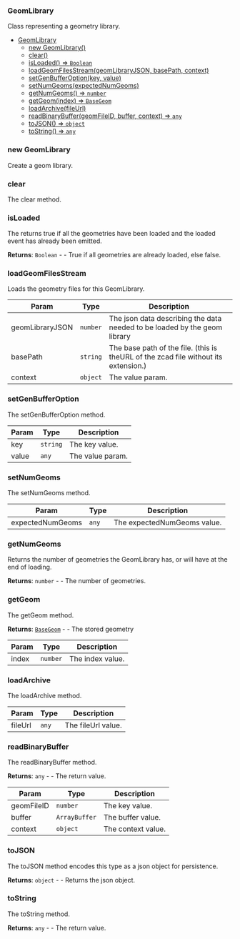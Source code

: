 <a name="GeomLibrary"></a>

### GeomLibrary
Class representing a geometry library.



* [GeomLibrary](#GeomLibrary)
    * [new GeomLibrary()](#new-GeomLibrary)
    * [clear()](#clear)
    * [isLoaded() ⇒ <code>Boolean</code>](#isLoaded)
    * [loadGeomFilesStream(geomLibraryJSON, basePath, context)](#loadGeomFilesStream)
    * [setGenBufferOption(key, value)](#setGenBufferOption)
    * [setNumGeoms(expectedNumGeoms)](#setNumGeoms)
    * [getNumGeoms() ⇒ <code>number</code>](#getNumGeoms)
    * [getGeom(index) ⇒ <code>BaseGeom</code>](#getGeom)
    * [loadArchive(fileUrl)](#loadArchive)
    * [readBinaryBuffer(geomFileID, buffer, context) ⇒ <code>any</code>](#readBinaryBuffer)
    * [toJSON() ⇒ <code>object</code>](#toJSON)
    * [toString() ⇒ <code>any</code>](#toString)

<a name="new_GeomLibrary_new"></a>

### new GeomLibrary
Create a geom library.

<a name="GeomLibrary+clear"></a>

### clear
The clear method.


<a name="GeomLibrary+isLoaded"></a>

### isLoaded
The returns true if all the geometries have been loaded and the loaded event has already been emitted.


**Returns**: <code>Boolean</code> - - True if all geometries are already loaded, else false.  
<a name="GeomLibrary+loadGeomFilesStream"></a>

### loadGeomFilesStream
Loads the geometry files for this GeomLibrary.



| Param | Type | Description |
| --- | --- | --- |
| geomLibraryJSON | <code>number</code> | The json data describing the data needed to be loaded by the geom library |
| basePath | <code>string</code> | The base path of the file. (this is theURL of the zcad file without its extension.) |
| context | <code>object</code> | The value param. |

<a name="GeomLibrary+setGenBufferOption"></a>

### setGenBufferOption
The setGenBufferOption method.



| Param | Type | Description |
| --- | --- | --- |
| key | <code>string</code> | The key value. |
| value | <code>any</code> | The value param. |

<a name="GeomLibrary+setNumGeoms"></a>

### setNumGeoms
The setNumGeoms method.



| Param | Type | Description |
| --- | --- | --- |
| expectedNumGeoms | <code>any</code> | The expectedNumGeoms value. |

<a name="GeomLibrary+getNumGeoms"></a>

### getNumGeoms
Returns the number of geometries the GeomLibrary has, or will have at the end of loading.


**Returns**: <code>number</code> - - The number of geometries.  
<a name="GeomLibrary+getGeom"></a>

### getGeom
The getGeom method.


**Returns**: <code>[BaseGeom](api/SceneTree/Geometry/BaseGeom.md)</code> - - The stored geometry  

| Param | Type | Description |
| --- | --- | --- |
| index | <code>number</code> | The index value. |

<a name="GeomLibrary+loadArchive"></a>

### loadArchive
The loadArchive method.



| Param | Type | Description |
| --- | --- | --- |
| fileUrl | <code>any</code> | The fileUrl value. |

<a name="GeomLibrary+readBinaryBuffer"></a>

### readBinaryBuffer
The readBinaryBuffer method.


**Returns**: <code>any</code> - - The return value.  

| Param | Type | Description |
| --- | --- | --- |
| geomFileID | <code>number</code> | The key value. |
| buffer | <code>ArrayBuffer</code> | The buffer value. |
| context | <code>object</code> | The context value. |

<a name="GeomLibrary+toJSON"></a>

### toJSON
The toJSON method encodes this type as a json object for persistence.


**Returns**: <code>object</code> - - Returns the json object.  
<a name="GeomLibrary+toString"></a>

### toString
The toString method.


**Returns**: <code>any</code> - - The return value.  
